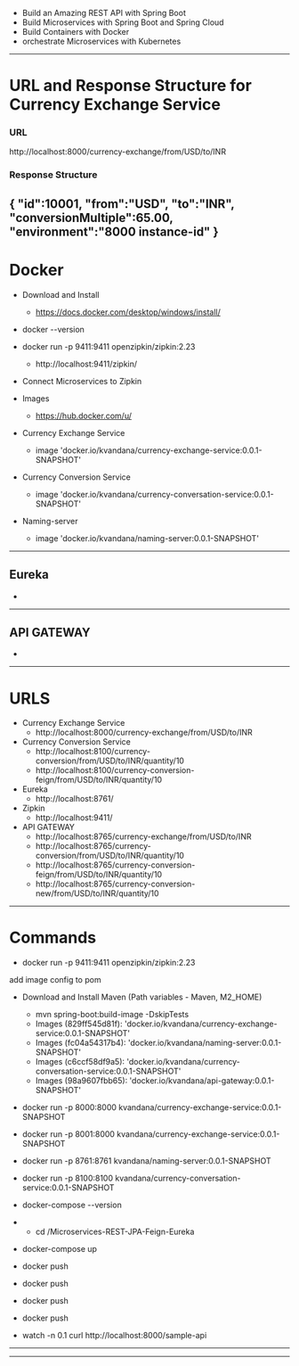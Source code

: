 - Build an Amazing REST API with Spring Boot
- Build Microservices with Spring Boot and Spring Cloud
- Build Containers with Docker
- orchestrate Microservices with Kubernetes

------------------------------------------------------------------------------------------------------------------------
# URL and Response Structure for Currency Exchange Service

### URL
http://localhost:8000/currency-exchange/from/USD/to/INR

### Response Structure
{
"id":10001,
"from":"USD",
"to":"INR",
"conversionMultiple":65.00,
"environment":"8000 instance-id"
}
------------------------------------------------------------------------------------------------------------------------
# Docker

- Download and Install
  - https://docs.docker.com/desktop/windows/install/

- docker --version
- docker run -p 9411:9411 openzipkin/zipkin:2.23
  - http://localhost:9411/zipkin/ 
- Connect Microservices to Zipkin

- Images
  - https://hub.docker.com/u/
- Currency Exchange Service 
  - image 'docker.io/kvandana/currency-exchange-service:0.0.1-SNAPSHOT'
- Currency Conversion Service
  - image 'docker.io/kvandana/currency-conversation-service:0.0.1-SNAPSHOT'
- Naming-server
  - image 'docker.io/kvandana/naming-server:0.0.1-SNAPSHOT'
------------------------------------------------------------------------------------------------------------------------

## Eureka
- 

------------------------------------------------------------------------------------------------------------------------

## API GATEWAY
- 

------------------------------------------------------------------------------------------------------------------------

# URLS

- Currency Exchange Service
  - http://localhost:8000/currency-exchange/from/USD/to/INR
- Currency Conversion Service
  - http://localhost:8100/currency-conversion/from/USD/to/INR/quantity/10
  - http://localhost:8100/currency-conversion-feign/from/USD/to/INR/quantity/10
- Eureka
  - http://localhost:8761/
- Zipkin
  - http://localhost:9411/
- API GATEWAY
  - http://localhost:8765/currency-exchange/from/USD/to/INR
  - http://localhost:8765/currency-conversion/from/USD/to/INR/quantity/10
  - http://localhost:8765/currency-conversion-feign/from/USD/to/INR/quantity/10
  - http://localhost:8765/currency-conversion-new/from/USD/to/INR/quantity/10

------------------------------------------------------------------------------------------------------------------------

# Commands
- docker run -p 9411:9411 openzipkin/zipkin:2.23

add image config to pom 
- Download and Install Maven (Path variables - Maven, M2_HOME)
  - mvn spring-boot:build-image -DskipTests
  - Images (829ff545d81f): 'docker.io/kvandana/currency-exchange-service:0.0.1-SNAPSHOT'
  - Images (fc04a54317b4): 'docker.io/kvandana/naming-server:0.0.1-SNAPSHOT'
  - Images (c6ccf58df9a5): 'docker.io/kvandana/currency-conversation-service:0.0.1-SNAPSHOT'
  - Images (98a9607fbb65): 'docker.io/kvandana/api-gateway:0.0.1-SNAPSHOT'


- docker run -p 8000:8000 kvandana/currency-exchange-service:0.0.1-SNAPSHOT
- docker run -p 8001:8000 kvandana/currency-exchange-service:0.0.1-SNAPSHOT
- docker run -p 8761:8761 kvandana/naming-server:0.0.1-SNAPSHOT
- docker run -p 8100:8100 kvandana/currency-conversation-service:0.0.1-SNAPSHOT



- docker-compose --version
- - cd /Microservices-REST-JPA-Feign-Eureka
- docker-compose up

- docker push
- docker push 
- docker push 
- docker push 
- watch -n 0.1 curl http://localhost:8000/sample-api
------------------------------------------------------------------------------------------------------------------------

------------------------------------------------------------------------------------------------------------------------



